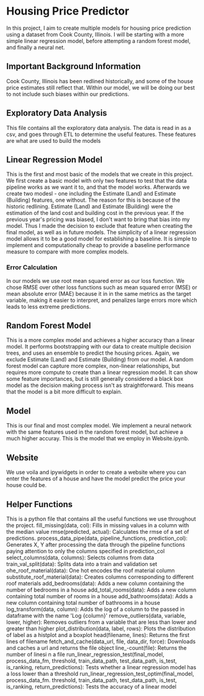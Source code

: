 # Housing Price Predictor
In this project, I aim to create multiple models for housing price prediction using a dataset from Cook County, Illinois. I will be starting with a more simple linear regression model,
before attempting a random forest model, and finally a neural net. 

## Important Background Information
Cook County, Illinois has been redlined historically, and some of the house price estimates still reflect that. Within our model, we will be doing our best to not include such biases within our predictions.

## Exploratory Data Analysis
This file contains all the exploratory data analysis. The data is read in as a csv, and goes through ETL to determine the useful features. These features are what are used to build the models

## Linear Regression Model
This is the first and most basic of the models that we create in this project. We first create a basic model with only two features to test that the data pipeline works as we want it to, and that the model works. Afterwards we create two modesl - one including the Estimate (Land) and Estimate (Building) features, one without. The reason for this is because of the historic redlining. Estimate (Land) and Estimate (Building) were the estimation of the land cost and building cost in the previous year. If the previous year's pricing was biased, I don't want to bring that bias into my model. Thus I made the decision to exclude that feature when creating the final model, as well as in future models. The simplicity of a linear regression model allows it to be a good model for establishing a baseline. It is simple to implement and computationally cheap to provide a baseline performance measure to compare with more complex models.

### Error Calculation
In our models we use root mean squared error as our loss function. We chose RMSE over other loss functions such as mean squared error (MSE) or mean absolute error (MAE) because it in in the same metrics as the target variable, making it easier to interpret, and penalizes large errors more which leads to less extreme predictions.

## Random Forest Model
This is a more complex model and achieves a higher accuracy than a linear model. It performs bootstrapping with our data to create multiple decision trees, and uses an ensemble to predict the housing prices. Again, we exclude Estimate (Land) and Estimate (Building) from our model. A random forest model can capture more complex, non-linear relationships, but requires more compute to create than a linear regression model. It can show some feature importances, but is still generally considered a black box model as the decision making process isn't as straightforward. This means that the model is a bit more difficult to explain.

## Model
This is our final and most complex model. We implement a neural network with the same features used in the random forest model, but achieve a much higher accuray. This is the model that we employ in Website.ipynb. 

## Website
We use voila and ipywidgets in order to create a website where you can enter the features of a house and have the model predict the price your house could be.

## Helper Functions
This is a python file that contains all the useful functions we use throughout the project.
fill_missing(data, col): Fills in missing values in a column with the median value
rmse(predicted, actual): Calculates the rmse of a set of predictions.
process_data_pipe(data, pipeline_functions, prediction_col): Generates X, Y after processing the data through the pipeline functions paying attention to only the columns specified in prediction_col
select_columns(data, columns): Selects columns from data
train_val_split(data): Splits data into a train and validation set
ohe_roof_material(data): One hot encodes the roof material column
substitute_roof_material(data): Creates columns corresponding to different roof materials
add_bedrooms(data): Adds a new column containing the number of bedrooms in a house
add_total_rooms(data): Adds a new column containing total number of rooms in a house
add_bathrooms(data): Adds a new column containing total number of bathrooms in a house
log_transform(data, column): Adds the log of a column to the passed in dataframe with the name 'Log {column}'
remove_outliers(data, variable, lower, higher): Removes outliers from a variable that are less than lower and greater than higher
plot_distribution(data, label, rows): Plots the distribution of label as a histplot and a boxplot
head(filename, lines): Returns the first lines of filename
fetch_and_cache(data_url, file, data_dir, force): Downloads and caches a url and returns the file object
line_-count(file): Returns the number of linesi n a file
run_linear_regression_test(final_model, process_data_fm, threshold, train_data_path, test_data_path, is_test, is_ranking, return_predictions): Tests whether a linear regression model has a loss lower than a threshold
run_linear_regression_test_optim(final_model, process_data_fm. threshold, train_data_path, test_data_path, is_test, is_ranking, return_predictions): Tests the accuracy of a linear model
